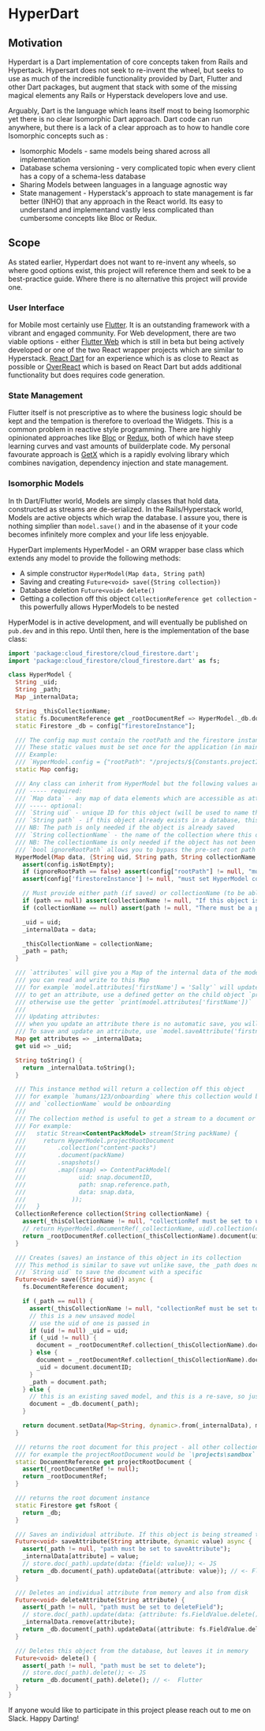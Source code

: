 # HyperDart

## Motivation

Hyperdart is a Dart implementation of core concepts taken from Rails and Hypertack. Hypersart does not seek to  re-invent the wheel, but seeks to use as much of the incredible functionality provided by Dart, Flutter and other Dart packages, but augment that stack with some of the missing magical elements any Rails or Hyperstack developers love and use.

Arguably, Dart is the language which leans itself most to being Isomorphic yet there is no clear Isomorphic Dart approach. Dart code  can run anywhere, but there is a lack of a clear approach as to how to handle core Isomorphic concepts such as :

+ Isomorphic Models - same models being shared across all implementation
+ Database schema versioning - very complicated topic when every client has a copy of a schema-less database
+ Sharing Models between languages in a language agnostic way
+ State management - Hyperstack's approach to state management is far better (INHO) that any approach in the React world. Its easy to understand and implementand vastly less complicated than cumbersome concepts like Bloc or Redux. 

## Scope

As stated earlier, Hyperdart does not want to re-invent any wheels, so where good options exist, this project will reference them and seek to be a best-practice guide. Where there is no alternative this project will provide one.

### User Interface 
for Mobile most certainly use [Flutter](https://flutter.dev/). It is an outstanding framework with a vibrant and engaged community. For Web development, there are two viable options - either [Flutter Web](https://flutter.dev/web) which is still in beta but being actively developed or one of the two React wrapper projects which are similar to Hyperstack. [React Dart](https://pub.dev/packages/react) for an experience which is as close to React as possible or [OverReact](https://pub.dev/packages/over_react) which is based on React Dart but adds additional functionality but does requires code generation.

### State Management
Flutter itself is not prescriptive as to where the business logic should be kept and the tempation is therefore to overload the Widgets. This is a common problem in reactive style programming. There are highly opinionated approaches like [Bloc](https://pub.dev/packages/flutter_bloc) or [Redux](https://pub.dev/packages/flutter_redux), both of which have steep learning curves and vast amounts of builderplate code. My personal favourate approach is [GetX](https://pub.dev/packages/get) which is a rapidly evolving library which combines navigation, dependency injection and state management.

### Isomorphic Models

In th Dart/Flutter world, Models are simply classes that hold data, constructed as streams are de-serialized. In the Rails/Hyperstack world, Models are active objects which wrap the database. I assure you, there is nothing simplier than `model.save()` and in the abasense of it your code becomes infinitely more complex and your life less enjoyable. 

HyperDart implements HyperModel - an ORM wrapper base class which extends any model to provide the following methods:

+ A simple constructor `HyperModel(Map data, String path`)
+ Saving and creating `Future<void> save({String collection})`
+ Database deletion `Future<void> delete()` 
+ Getting a collection off this object `CollectionReference get collection` - this powerfully allows HyperModels to be nested

HyperModel is in active development, and will eventually be published on `pub.dev` and in this repo. Until then, here is the implementation of the base class:

```dart
import 'package:cloud_firestore/cloud_firestore.dart';
import 'package:cloud_firestore/cloud_firestore.dart' as fs;

class HyperModel {
  String _uid;
  String _path;
  Map _internalData;

  String _thisCollectionName;
  static fs.DocumentReference get _rootDocumentRef => HyperModel._db.document(config["rootPath"]);
  static Firestore _db = config["firestoreInstance"];

  /// The config map must contain the rootPath and the firestore instance
  /// These static values must be set once for the application (in main.dart) before this model can be used
  /// Example:
  /// `HyperModel.config = {"rootPath": "/projects/${Constants.projectID}", "firestoreInstance": Firestore.instance};`
  static Map config;

  /// Any class can inherit from HyperModel but the following values are needed for operation
  /// ----- required:
  /// `Map data` - any map of data elements which are accessible as attributes
  /// ----- optional:
  /// `String uid` - unique ID for this object (will be used to name the object in the database)
  /// `String path` - if this object already exists in a database, this must the the url to this object
  /// NB: The path is only needed if the object is already saved
  /// `String collectionName` - the name of the collection where this object will be saved
  /// NB: The collectionName is only needed if the object has not been saved
  /// `bool ignoreRootPath` allows you to bypass the pre-set root path and access collections from the FS root
  HyperModel(Map data, {String uid, String path, String collectionName, bool ignoreRootPath: false}) {
    assert(config.isNotEmpty);
    if (ignoreRootPath == false) assert(config["rootPath"] != null, "must set HyperModel config rootPath");
    assert(config['firestoreInstance'] != null, "must set HyperModel config firestoreInstance");

    // Must provide either path (if saved) or collectionName (to be able to save)
    if (path == null) assert(collectionName != null, "If this object is unsaved then a collectionName is needed");
    if (collectionName == null) assert(path != null, "There must be a path if there is no collectionName");

    _uid = uid;
    _internalData = data;

    _thisCollectionName = collectionName;
    _path = path;
  }

  /// `attributes` will give you a Map of the internal data of the model
  /// you can read and write to this Map
  /// for example `model.attributes['firstName'] = 'Sally'` will update/create an attribute
  /// to get an attribute, use a defined getter on the child object `print(model.firstname)` (if one is defined)
  /// otherwise use the getter `print(model.attributes['firstName'])`
  ///
  /// Updating attributes:
  /// when you update an attribute there is no automatic save, you will need to call `model.save()` tp save
  /// To save and update an attribute, use `model.saveAttribute('firstname', 'Sally')` which will update and save
  Map get attributes => _internalData;
  get uid => _uid;

  String toString() {
    return _internalData.toString();
  }

  /// This instance method will return a collection off this object
  /// for example `humans/123/onboarding` where this collection would be humans, the uid is 123
  /// and `collectionName` would be onboarding
  ///
  /// The collection method is useful to get a stream to a document or a collection
  /// For example:
  ///   static Stream<ContentPackModel> stream(String packName) {
  ///     return HyperModel.projectRootDocument
  ///         .collection("content-packs")
  ///         .document(packName)
  ///         .snapshots()
  ///         .map((snap) => ContentPackModel(
  ///               uid: snap.documentID,
  ///               path: snap.reference.path,
  ///               data: snap.data,
  ///             ));
  ///   }
  CollectionReference collection(String collectionName) {
    assert(_thisCollectionName != null, "collectionRef must be set to use .collection");
    // return HyperModel.documentRef(_collectionName, uid).collection(collectionName);
    return _rootDocumentRef.collection(_thisCollectionName).document(uid).collection(collectionName);
  }

  /// Creates (saves) an instance of this object in its collection
  /// This method is similar to save vut unlike save, the _path does not yet have to be set
  /// `String uid` to save the document with a specific
  Future<void> save({String uid}) async {
    fs.DocumentReference document;

    if (_path == null) {
      assert(_thisCollectionName != null, "collectionRef must be set to save");
      // this is a new unsaved model
      // use the uid of one is passed in
      if (uid != null) _uid = uid;
      if (_uid != null) {
        document = _rootDocumentRef.collection(_thisCollectionName).document(_uid);
      } else {
        document = _rootDocumentRef.collection(_thisCollectionName).document();
        _uid = document.documentID;
      }
      _path = document.path;
    } else {
      // this is an existing saved model, and this is a re-save, so just get the document
      document = _db.document(_path);
    }

    return document.setData(Map<String, dynamic>.from(_internalData), merge: true); // <- Flutter
  }

  /// returns the root document for this project - all other collections must be under here for this project
  /// for example the projectRootDocument would be `\projects\sandbox` and any subsequent collections would hang off that
  static DocumentReference get projectRootDocument {
    assert(_rootDocumentRef != null);
    return _rootDocumentRef;
  }

  /// returns the root document instance
  static Firestore get fsRoot {
    return _db;
  }

  /// Saves an individual attribute. If this object is being streamed this update will be pushed to the stream
  Future<void> saveAttribute(String attribute, dynamic value) async {
    assert(_path != null, "path must be set to saveAttribute");
    _internalData[attribute] = value;
    // store.doc(_path).update(data: {field: value}); <- JS
    return _db.document(_path).updateData({attribute: value}); // <- Flutter
  }

  /// Deletes an individual attribute from memory and also from disk
  Future<void> deleteAttribute(String attribute) {
    assert(_path != null, "path must be set to deleteField");
    // store.doc(_path).update(data: {attribute: fs.FieldValue.delete()}); <- JS
    _internalData.remove(attribute);
    return _db.document(_path).updateData({attribute: fs.FieldValue.delete()}); // <- Flutter
  }

  /// Deletes this object from the database, but leaves it in memory
  Future<void> delete() {
    assert(_path != null, "path must be set to delete");
    // store.doc(_path).delete(); <- JS
    return _db.document(_path).delete(); // <-  Flutter
  }
}

```

If anyone would like to participate in this project please reach out to me on Slack. Happy Darting! 